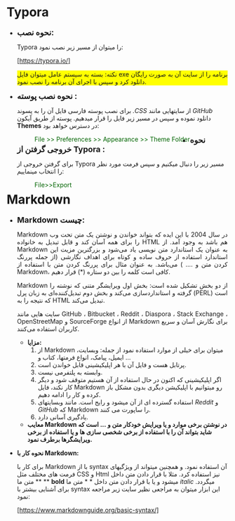# Typora

* <font size="4">**نحوه نصب:**</font>

  Typora را میتوان از مسیر زیر نصب نمود:

  [https://typora.io/] 

  <p style="text-align: justify; background-color:yellow">نکته: بسته به سیستم عامل میتوان فایل exe برنامه را از سایت آن به صورت رایگان دانلود کرد و سپس با اجرای آن برنامه را نصب نمود.</p>

* <font size="4">**نحوه نصب پوسته :**</font>

  برای نصب پوسته فارسی فایل آن را به پسوند *.CSS* از سایتهایی مانند *GitHub* دانلود نموده و سپس در مسیر زیر فایل را قرار میدهیم. پوسته از طریق آیکون **Themes** در دسترس خواهد بود:

  > <div dir="ltr" style="float: left;background-color: light;color: darkgreen;">
  >     File >> Preferences >> Appearance >> Theme Folder
  > </div>

* <font size="4">**نحوه خروجی گرفتن از Typora :**</font>

  برای گرفتن خروجی از Typora مسیر زیر را دنبال میکنیم و سپس فرمت مورد نظر را انتخاب مینماییم:

  > <div dir="ltr" style="float: left;background-color: light;color: darkgreen;">
  >     File>>Export
  > </div>







# Markdown

* <font size="4">**Markdown چیست:**</font>

  <p style="text-align: justify;">Markdown در سال 2004 با این ایده که بتواند خواندن و نوشتن یک متن تحت وب را برای همه آسان کند و قابل تبدیل به خانواده HTML هم باشد به وجود آمد. از Markdown به عنوان یک استاندارد متن نویسی یاد می‌شود و بزرگترین مزیت این استاندارد استفاده از حروف ساده و کوتاه برای اهداف نگارشی (از جمله پررنگ کردن متن و .... ) می‌باشد. به عنوان مثال برای پررنگ کردن متن با استفاده از Markdown، کافی است کلمه را بین دو ستاره (*) قرار دهیم.</p>

  <p style="text-align: justify;">Markdown از دو بخش تشکیل شده است: بخش اول ویرایشگر متنی که نوشته را گرفته و استانداردسازی می‌کند و بخش دوم تبدیل‌کننده‌ای به زبان پرل (PERL) است که نتیجه را به HTML تبدیل می‌کند.</p>

  <p style="text-align: justify;">سایت هایی مانند GitHub ، Bitbucket ، Reddit ، Diaspora ، Stack Exchange ، OpenStreetMap و SourceForge از انواع Markdown برای نگارش آسان و سریع کاربران استفاده می‌کنند.</p>

  * **مزایا:**
    1. از Markdown میتوان برای خیلی از موارد استفاده نمود از جمله: وبسایت، ایمیل، پیامک، انواع فرمتها، کتاب و ...
    2. پرتابل هست و فایل آن با هر اپلیکیشینی قابل خواندن است.
    3. وابسته به پلتفرمی نیست.
    4. اگر اپلیکیشینی که اکنون در حال استفاده از آن هستیم متوقف شود و دیگر کار نکند، فایل Markdown رو میتوانیم با اپلیکیشن دیگری بدون مشکل باز کرده و کار را ادامه دهیم.
    5. استفاده گسترده ای از آن میشود و رایج است. مانند وبسایتهای *Reddit*  و *GitHub* که Markdown را ساپورت می کنند.
    6. یادگیری آسانی دارد.
  * **معایب Markdown در نوشتن برخی موارد و یا ویرایش خودکار متن و ... است که شاید بتواند آن را با استفاده از برخی شخصی سازی ها و یا استفاده از برخی ویرایشگرها برطرف نمود.**


 



* **نحوه کار با Markdown:**

  برای کار با Markdown با از syntax آن استفاده نمود. و همچنین میتواند از ویژگیهای فرمت های مختلف مثل CSS و Html نیز استفاده کرد. مثلا با قرار دادن متن داخل ** ** متن ما **bold** میشود و یا با قرار دادن متن داخل * * متن ما *italic* میگردد. برای آشنایی بیشتر با syntax این ابزار میتوان به مراجعی نظیر سایت زیر مراجعه نمود:
  
  [https://www.markdownguide.org/basic-syntax/]





